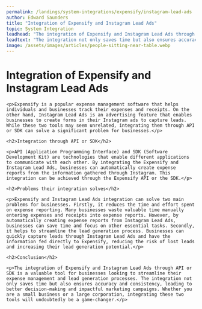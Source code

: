 ```yaml
---
permalink: /landings/system-integrations/expensify/instagram-lead-ads
author: Edward Saunders
title: "Integration of Expensify and Instagram Lead Ads"
topic: System Integration
leadhead: "The integration of Expensify and Instagram Lead Ads through API or SDK is a valuable tool for businesses looking to streamline their expense management and lead generation processes"
leadtext: "The integration not only saves time but also ensures accuracy and consistency, leading to better decision-making and impactful marketing campaigns. Whether you are a small business or a large corporation, integrating these two tools will undoubtedly be a game-changer."
image: /assets/images/articles/people-sitting-near-table.webp
---
```

<div class="arttext">	<h1>Integration of Expensify and Instagram Lead Ads</h1>

	<p>Expensify is a popular expense management software that helps individuals and businesses track their expenses and receipts. On the other hand, Instagram Lead Ads is an advertising feature that enables businesses to create forms in their Instagram ads to capture leads. While these two tools may seem unrelated, integrating them through API or SDK can solve a significant problem for businesses.</p>

	<h2>Integration through API or SDK</h2>

	<p>API (Application Programming Interface) and SDK (Software Development Kit) are technologies that enable different applications to communicate with each other. By integrating the Expensify and Instagram Lead Ads, businesses can automatically create expense reports from the information gathered through Instagram. This integration can be achieved through the Expensify API or the SDK.</p>

	<h2>Problems their integration solves</h2>

	<p>Expensify and Instagram Lead Ads integration can solve two main problems for businesses. Firstly, it reduces the time and effort spent on expense reporting. Many businesses waste valuable time manually entering expenses and receipts into expense reports. However, by automatically creating expense reports from Instagram Lead Ads, businesses can save time and focus on other essential tasks. Secondly, it helps to streamline the lead generation process. Businesses can quickly capture leads through Instagram Lead Ads and have the information fed directly to Expensify, reducing the risk of lost leads and increasing their lead generation potential.</p>

	<h2>Conclusion</h2>

	<p>The integration of Expensify and Instagram Lead Ads through API or SDK is a valuable tool for businesses looking to streamline their expense management and lead generation processes. The integration not only saves time but also ensures accuracy and consistency, leading to better decision-making and impactful marketing campaigns. Whether you are a small business or a large corporation, integrating these two tools will undoubtedly be a game-changer.</p>

</div>